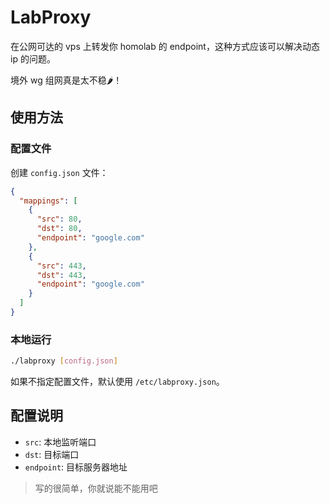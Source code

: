 # LabProxy

在公网可达的 vps 上转发你 homolab 的 endpoint，这种方式应该可以解决动态 ip 的问题。

境外 wg 组网真是太不稳🌶！

## 使用方法

### 配置文件

创建 `config.json` 文件：

```json
{
  "mappings": [
    {
      "src": 80,
      "dst": 80,
      "endpoint": "google.com"
    },
    {
      "src": 443,
      "dst": 443,
      "endpoint": "google.com"
    }
  ]
}
```

### 本地运行

```bash
./labproxy [config.json]
```

如果不指定配置文件，默认使用 `/etc/labproxy.json`。


## 配置说明

- `src`: 本地监听端口
- `dst`: 目标端口
- `endpoint`: 目标服务器地址

> 写的很简单，你就说能不能用吧
